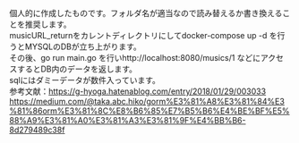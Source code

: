 個人的に作成したものです。フォルダ名が適当なので読み替えるか書き換えることを推奨します。<br>
musicURL_returnをカレントディレクトリにしてdocker-compose up -d を行うとMYSQLのDBが立ち上がります。<br>
その後、go run main.go を行いhttp://localhost:8080/musics/1 などにアクセスするとDB内のデータを返します。<br>
sqlにはダミーデータが数件入っています。<br>
参考文献：https://g-hyoga.hatenablog.com/entry/2018/01/29/003033<br>
https://medium.com/@taka.abc.hiko/gorm%E3%81%A8%E3%81%84%E3%81%86orm%E3%81%8C%E8%B6%85%E7%B5%B6%E4%BE%BF%E5%88%A9%E3%81%A0%E3%81%A3%E3%81%9F%E4%BB%B6-8d279489c38f